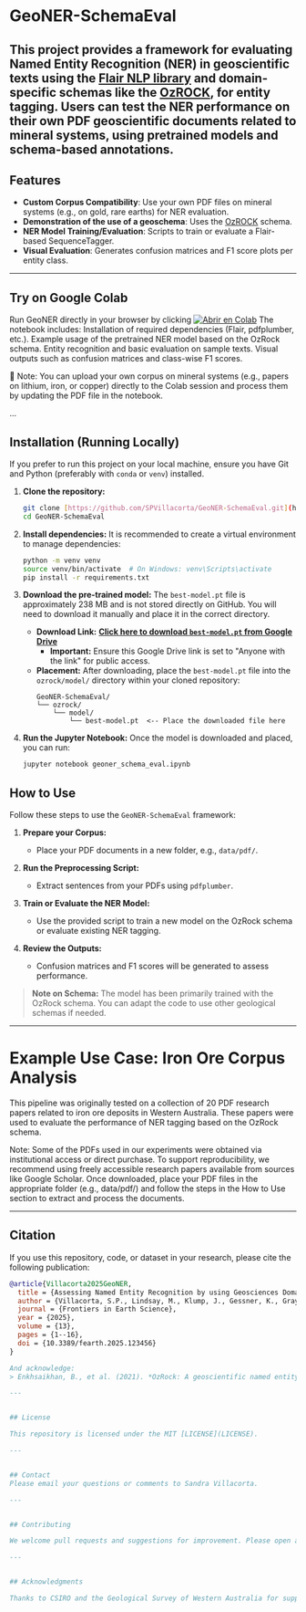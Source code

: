 # GeoNER-SchemaEval

This project provides a framework for evaluating Named Entity Recognition (NER) in geoscientific texts using the [Flair NLP library](https://github.com/flairNLP/flair) and domain-specific schemas like the [OzROCK](https://github.com/majiga/OzROCK), for entity tagging.
Users can test the NER performance on their own PDF geoscientific documents related to mineral systems, using pretrained models and schema-based annotations.
---

## Features

- **Custom Corpus Compatibility**: Use your own PDF files on mineral systems (e.g., on gold, rare earths) for NER evaluation.
- **Demonstration of the use of a geoschema**: Uses the [OzROCK](https://github.com/majiga/OzROCK) schema.
- **NER Model Training/Evaluation**: Scripts to train or evaluate a Flair-based SequenceTagger.
- **Visual Evaluation**: Generates confusion matrices and F1 score plots per entity class.

---

## Try on Google Colab
Run GeoNER directly in your browser by clicking 
[![Abrir en Colab](https://colab.research.google.com/assets/colab-badge.svg)](https://colab.research.google.com/github/SPVillacorta/GeoNER-SchemaEval/blob/main/notebooks/geoner_schema_eval.ipynb)
The notebook includes:
Installation of required dependencies (Flair, pdfplumber, etc.).
Example usage of the pretrained NER model based on the OzRock schema.
Entity recognition and basic evaluation on sample texts.
Visual outputs such as confusion matrices and class-wise F1 scores.

📁 Note: You can upload your own corpus on mineral systems (e.g., papers on lithium, iron, or copper) directly to the Colab session and process them by updating the PDF file in the notebook.

...

## Installation (Running Locally)

If you prefer to run this project on your local machine, ensure you have Git and Python (preferably with `conda` or `venv`) installed.

1.  **Clone the repository:**
    ```bash
    git clone [https://github.com/SPVillacorta/GeoNER-SchemaEval.git](https://github.com/SPVillacorta/GeoNER-SchemaEval.git)
    cd GeoNER-SchemaEval
    ```

2.  **Install dependencies:**
    It is recommended to create a virtual environment to manage dependencies:
    ```bash
    python -m venv venv
    source venv/bin/activate  # On Windows: venv\Scripts\activate
    pip install -r requirements.txt
    ```

3.  **Download the pre-trained model:**
    The `best-model.pt` file is approximately 238 MB and is not stored directly on GitHub. You will need to download it manually and place it in the correct directory.
    * **Download Link:** [**Click here to download `best-model.pt` from Google Drive**](YOUR_GOOGLE_DRIVE_DIRECT_DOWNLOAD_LINK_HERE)
        * **Important:** Ensure this Google Drive link is set to "Anyone with the link" for public access.
    * **Placement:** After downloading, place the `best-model.pt` file into the `ozrock/model/` directory within your cloned repository:
        ```
        GeoNER-SchemaEval/
        └── ozrock/
            └── model/
                └── best-model.pt  <-- Place the downloaded file here
        ```

4.  **Run the Jupyter Notebook:**
    Once the model is downloaded and placed, you can run:
    ```bash
    jupyter notebook geoner_schema_eval.ipynb
    ```
    
## How to Use

Follow these steps to use the `GeoNER-SchemaEval` framework:

1.  **Prepare your Corpus:**
    * Place your PDF documents in a new folder, e.g., `data/pdf/`.

2.  **Run the Preprocessing Script:**
    * Extract sentences from your PDFs using `pdfplumber`.

3.  **Train or Evaluate the NER Model:**
    * Use the provided script to train a new model on the OzRock schema or evaluate existing NER tagging.

4.  **Review the Outputs:**
    * Confusion matrices and F1 scores will be generated to assess performance.

> **Note on Schema:** The model has been primarily trained with the OzRock schema. You can adapt the code to use other geological schemas if needed.

---

# Example Use Case: Iron Ore Corpus Analysis
This pipeline was originally tested on a collection of 20 PDF research papers related to iron ore deposits in Western Australia. These papers were used to evaluate the performance of NER tagging based on the OzRock schema.

Note: Some of the PDFs used in our experiments were obtained via institutional access or direct purchase. To support reproducibility, we recommend using freely accessible research papers available from sources like Google Scholar. Once downloaded, place your PDF files in the appropriate folder (e.g., data/pdf/) and follow the steps in the How to Use section to extract and process the documents.

---

## Citation

If you use this repository, code, or dataset in your research, please cite the following publication:

```bibtex
@article{Villacorta2025GeoNER,
  title = {Assessing Named Entity Recognition by using Geosciences Domain Schemas: The Case of Mineral Systems},
  author = {Villacorta, S.P., Lindsay, M., Klump, J., Gessner, K., Gray, E., & McFarlane, H.},
  journal = {Frontiers in Earth Science},
  year = {2025},
  volume = {13},
  pages = {1--16},
  doi = {10.3389/fearth.2025.123456}
}

And acknowledge:
> Enkhsaikhan, B., et al. (2021). *OzRock: A geoscientific named entity recognition evaluation set.* https://github.com/majiga/OzROCK

---


## License

This repository is licensed under the MIT [LICENSE](LICENSE).

---


## Contact
Please email your questions or comments to Sandra Villacorta.

---


## Contributing

We welcome pull requests and suggestions for improvement. Please open an issue to discuss your ideas.

---


## Acknowledgments

Thanks to CSIRO and the Geological Survey of Western Australia for supporting research.

